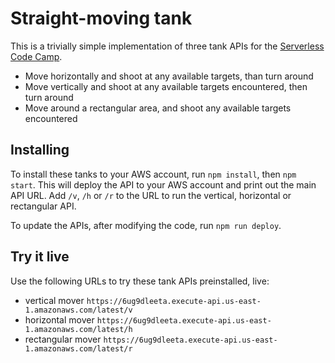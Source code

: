 # Straight-moving tank

This is a trivially simple implementation of three tank APIs for the [Serverless Code Camp](https://serverless.camp).  

* Move horizontally and shoot at any available targets, than turn around
* Move vertically and shoot at any available targets encountered, then turn around
* Move around a rectangular area, and shoot any available targets encountered


## Installing

To install these tanks to your AWS account, run `npm install`, then `npm start`. This will deploy the API to your AWS account and print out the main API URL. Add `/v`, `/h` or `/r` to the URL to run the vertical, horizontal or rectangular API.

To update the APIs, after modifying the code, run `npm run deploy`.

## Try it live

Use the following URLs to try these tank APIs preinstalled, live:

* vertical mover `https://6ug9dleeta.execute-api.us-east-1.amazonaws.com/latest/v` 
* horizontal mover `https://6ug9dleeta.execute-api.us-east-1.amazonaws.com/latest/h`
* rectangular mover `https://6ug9dleeta.execute-api.us-east-1.amazonaws.com/latest/r`
